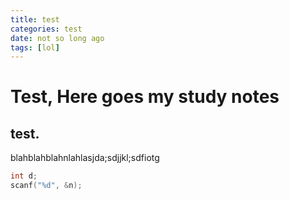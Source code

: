 ```yaml
---
title: test
categories: test
date: not so long ago
tags: [lol]
---
```


# Test, Here goes my study notes

## test.

blahblahblahnlahlasjda;sdjjkl;sdfiotg

```c
int d;
scanf("%d", &n);
```
